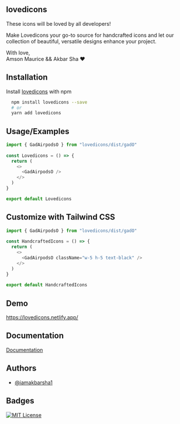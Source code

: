 ## lovedicons

These icons will be loved by all developers!

Make Lovedicons your go-to source for handcrafted icons and let our collection of beautiful, versatile designs enhance your project.

With love,\
Amson Maurice && Akbar Sha ❤
## Installation

Install [lovedicons](https://lovedicons.netlify.app/) with npm

```bash
  npm install lovedicons --save
  # or
  yarn add lovedicons
```
    
## Usage/Examples

```javascript
import { GadAirpodsO } from "lovedicons/dist/gadO"
  
const Lovedicons = () => {
  return (
    <>
      <GadAirpodsO />
    </>
  )
}

export default Lovedicons
```

## Customize with Tailwind CSS

```javascript
import { GadAirpodsO } from "lovedicons/dist/gadO"
  
const HandcraftedIcons = () => {
  return (
    <>
      <GadAirpodsO className="w-5 h-5 text-black" />
    </>
  )
}
  
export default HandcraftedIcons
```

## Demo
https://lovedicons.netlify.app/
## Documentation

[Documentation](https://lovedicons.netlify.app/)

## Authors

- [@iamakbarsha1](https://github.com/iamakbarsha1)


## Badges

[![MIT License](https://img.shields.io/badge/License-MIT-green.svg)](https://choosealicense.com/licenses/mit/)

